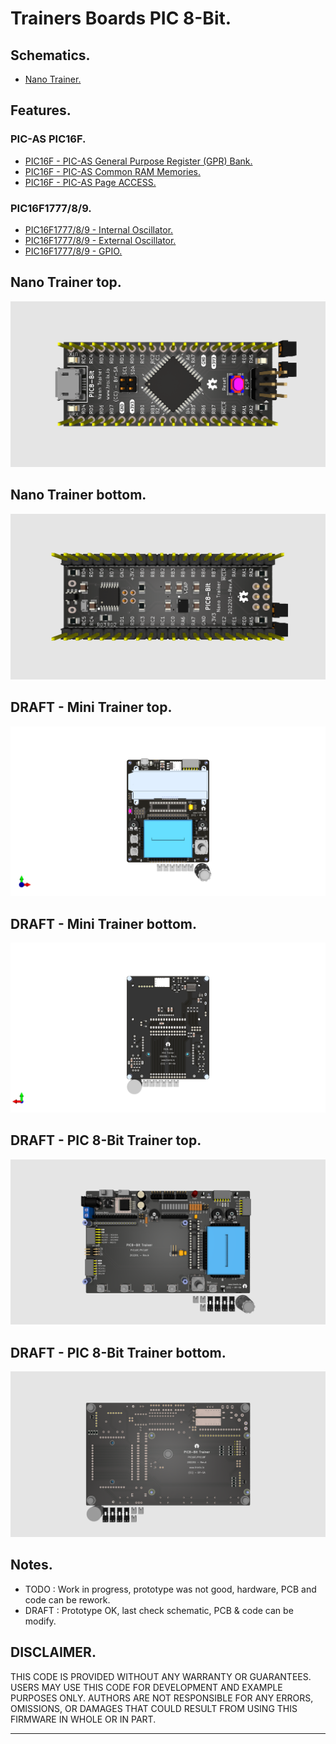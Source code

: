 # Trainers Boards PIC 8-Bit.

## Schematics.

- [Nano Trainer.](https://github.com/tronixio/trainers-pic8bit/blob/main/Kicad/nano/extras/schematic.pdf)
<!--
- [DRAFT - Mini Trainer.](https://github.com/tronixio/trainers-pic8bit/blob/main/Kicad/mini/pdf/schematic.pdf)
- [DRAFT - PIC 8-Bit Trainer.](https://github.com/tronixio/trainers-pic8bit/blob/main/Kicad/trainer/pdf/schematic.pdf)
-->
<!-- ## PIC 8-Bit MCU Features. -->

<!-- - [PIC16F1777/8/9 Features](https://github.com/tronixio/trainers-pic8bit/tree/main/features#readme) -->

## Features.

### PIC-AS PIC16F.

- [PIC16F - PIC-AS General Purpose Register (GPR) Bank.](https://github.com/tronixio/trainers-pic8bit/blob/main/Features/pic16f/gpr.md)
- [PIC16F - PIC-AS Common RAM Memories.](https://github.com/tronixio/trainers-pic8bit/blob/main/Features/pic16f/ram.md)
- [PIC16F - PIC-AS Page ACCESS.](https://github.com/tronixio/trainers-pic8bit/blob/main/Features/pic16f/page.md)

### PIC16F1777/8/9.

- [PIC16F1777/8/9 - Internal Oscillator.](https://github.com/tronixio/trainers-pic8bit/blob/main/Features/pic16f177x/intosc.md)
- [PIC16F1777/8/9 - External Oscillator.](https://github.com/tronixio/trainers-pic8bit/blob/main/Features/pic16f177x/extosc.md)
- [PIC16F1777/8/9 - GPIO.](https://github.com/tronixio/trainers-pic8bit/blob/main/Features/pic16f177x/gpio.md)
<!--- [PIC16F1777/8/9 - CPP-PWM](https://github.com/tronixio/trainers-pic8bit/blob/main/features/pic16f177x//cpp-pwm.md) -->
<!--- [PIC16F1777/8/9 - SPI](https://github.com/tronixio/trainers-pic8bit/blob/main/features/pic16f177x//spi.md) -->
<!--- [PIC16F1777/8/9 - EUSART](https://github.com/tronixio/trainers-pic8bit/blob/main/features/pic16f177x//eusart.md) -->

## Nano Trainer top.

![Nano Trainer top.](https://github.com/tronixio/trainers-pic8bit/blob/main/Kicad/nano/extras/top.png)

## Nano Trainer bottom.

![Nano Trainer bottom.](https://github.com/tronixio/trainers-pic8bit/blob/main/Kicad/nano/extras/bottom.png)

## DRAFT - Mini Trainer top.

![Mini Trainer top.](https://github.com/tronixio/trainers-pic8bit/blob/main/Kicad/mini/extras/top.png)

## DRAFT - Mini Trainer bottom.

![Mini Trainer bottom.](https://github.com/tronixio/trainers-pic8bit/blob/main/Kicad/mini/extras/bottom.png)

## DRAFT - PIC 8-Bit Trainer top.

![PIC 8-Bit Trainer top.](https://github.com/tronixio/trainers-pic8bit/blob/main/Kicad/trainer/extras/top.png)

## DRAFT - PIC 8-Bit Trainer bottom.

![PIC 8-Bit Trainer bottom.](https://github.com/tronixio/trainers-pic8bit/blob/main/Kicad/trainer/extras/bottom.png)

## Notes.

- TODO : Work in progress, prototype was not good, hardware, PCB and code can be rework.
- DRAFT : Prototype OK, last check schematic, PCB & code can be modify.

## DISCLAIMER.

THIS CODE IS PROVIDED WITHOUT ANY WARRANTY OR GUARANTEES.
USERS MAY USE THIS CODE FOR DEVELOPMENT AND EXAMPLE PURPOSES ONLY.
AUTHORS ARE NOT RESPONSIBLE FOR ANY ERRORS, OMISSIONS, OR DAMAGES THAT COULD
RESULT FROM USING THIS FIRMWARE IN WHOLE OR IN PART.

---
